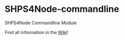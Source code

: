 # SHPS4Node-commandline
SHPS4Node Commandline Module

Find all information in the [Wiki](https://github.com/Skellods-Network/SHPS4Node-commandline/wiki)!

